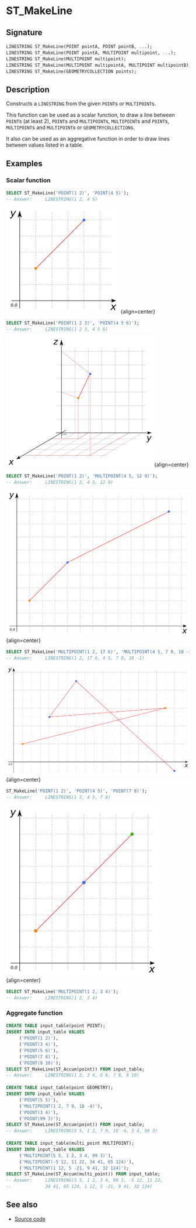 # ST_MakeLine

## Signature

```sql
LINESTRING ST_MakeLine(POINT pointA, POINT pointB, ...);
LINESTRING ST_MakeLine(POINT pointA, MULTIPOINT multipoint, ...);
LINESTRING ST_MakeLine(MULTIPOINT multipoint);
LINESTRING ST_MakeLine(MULTIPOINT multipointA, MULTIPOINT multipointB);
LINESTRING ST_MakeLine(GEOMETRYCOLLECTION points);
```

## Description

Constructs a `LINESTRING` from the given `POINT`s or `MULTIPOINT`s.

This function can be used as a scalar function, to draw a line between `POINT`s (at least 2), `POINT`s and `MULTIPOINT`s, `MULTIPOINT`s and `POINT`s, `MULTIPOINT`s and `MULTIPOINT`s or `GEOMETRYCOLLECTION`s.

It also can be used as an aggregative function in order to draw lines between values listed in a table.

## Examples

### Scalar function
```sql
SELECT ST_MakeLine('POINT(1 2)', 'POINT(4 5)');
-- Answer:     LINESTRING(1 2, 4 5)
```

![](./ST_MakeLine_1.png){align=center}

```sql
SELECT ST_MakeLine('POINT(1 2 3)', 'POINT(4 5 6)');
-- Answer:     LINESTRING(1 2 3, 4 5 6)
```

![](./ST_MakeLine_2.png){align=center}

```sql
SELECT ST_MakeLine('POINT(1 2)', 'MULTIPOINT(4 5, 12 9)');
-- Answer:     LINESTRING(1 2, 4 5, 12 9)
```

![](./ST_MakeLine_3.png){align=center}

```sql
SELECT ST_MakeLine('MULTIPOINT(1 2, 17 6)', 'MULTIPOINT(4 5, 7 9, 18 -1)');
-- Answer:     LINESTRING(1 2, 17 6, 4 5, 7 9, 18 -1)
```

![](./ST_MakeLine_4.png){align=center}

```sql
ST_MakeLine('POINT(1 2)', 'POINT(4 5)', 'POINT(7 8)');
-- Answer:     LINESTRING(1 2, 4 5, 7 8)
```

![](./ST_MakeLine_5.png){align=center}

```sql
SELECT ST_MakeLine('MULTIPOINT(1 2, 3 4)');
-- Answer:     LINESTRING(1 2, 3 4)
```

### Aggregate function
```sql
CREATE TABLE input_table(point POINT);
INSERT INTO input_table VALUES
     ('POINT(1 2)'),
     ('POINT(3 4)'),
     ('POINT(5 6)'),
     ('POINT(7 8)'),
     ('POINT(9 10)');
SELECT ST_MakeLine(ST_Accum(point)) FROM input_table;
-- Answer:     LINESTRING(1 2, 3 4, 5 6, 7 8, 9 10)

CREATE TABLE input_table(point GEOMETRY);
INSERT INTO input_table VALUES
     ('POINT(5 5)'),
     ('MULTIPOINT(1 2, 7 9, 18 -4)'),
     ('POINT(3 4)'),
     ('POINT(99 3)');
SELECT ST_MakeLine(ST_Accum(point)) FROM input_table;
-- Answer:     LINESTRING(5 5, 1 2, 7 9, 18 -4, 3 4, 99 3)

CREATE TABLE input_table(multi_point MULTIPOINT);
INSERT INTO input_table VALUES
     ('MULTIPOINT(5 5, 1 2, 3 4, 99 3)'),
     ('MULTIPOINT(-5 12, 11 22, 34 41, 65 124)'),
     ('MULTIPOINT(1 12, 5 -21, 9 41, 32 124)');
SELECT ST_MakeLine(ST_Accum(multi_point)) FROM input_table;
-- Answer:     LINESTRING(5 5, 1 2, 3 4, 99 3, -5 12, 11 22,
--             34 41, 65 124, 1 12, 5 -21, 9 41, 32 124)
```

## See also

* <a href="https://github.com/orbisgis/h2gis/blob/master/h2gis-functions/src/main/java/org/h2gis/functions/spatial/create/ST_MakeLine.java" target="_blank">Source code</a>
